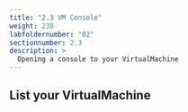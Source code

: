 ```yaml
---
title: "2.3 VM Console"
weight: 230
labfoldernumber: "02"
sectionnumber: 2.3
description: >
  Opening a console to your VirtualMachine
---
```



## List your VirtualMachine
